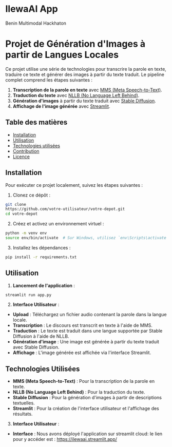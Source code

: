 # IlewaAI App
Benin Multimodal Hackhaton

# Projet de Génération d'Images à partir de Langues Locales
Ce projet utilise une série de technologies pour transcrire la parole en texte, traduire ce texte et générer des images à partir du texte traduit. Le pipeline complet comprend les étapes suivantes :
1. **Transcription de la parole en texte** avec [MMS (Meta Speech-to-Text)](https://github.com/facebookresearch/fairseq/tree/main/examples/mms).
2. **Traduction du texte** avec [NLLB (No Language Left Behind)](https://github.com/facebookresearch/flores).
3. **Génération d'images** à partir du texte traduit avec [Stable Diffusion](https://github.com/CompVis/stable-diffusion).
4. **Affichage de l'image générée** avec [Streamlit](https://streamlit.io/).
## Table des matières
- [Installation](#installation)
- [Utilisation](#utilisation)
- [Technologies utilisées](#technologies-utilisées)
- [Contribution](#contribution)
- [Licence](#licence)
## Installation
Pour exécuter ce projet localement, suivez les étapes suivantes :
1. Clonez ce dépôt :
  ```bash
  git clone
https://github.com/votre-utilisateur/votre-depot.git
  cd votre-depot
  ```
2. Créez et activez un environnement virtuel :
  ```bash
  python -m venv env
  source env/bin/activate  # Sur Windows, utilisez `env\Scripts\activate`
  ```
3. Installez les dépendances :
  ```bash
  pip install -r requirements.txt
  ```
## Utilisation
1. **Lancement de l'application** :
  ```bash
  streamlit run app.py
  ```
2. **Interface Utilisateur** :
  - **Upload** : Téléchargez un fichier audio contenant la parole dans la langue locale.
  - **Transcription** : Le discours est transcrit en texte à l'aide de MMS.
  - **Traduction** : Le texte est traduit dans une langue supportée par Stable Diffusion à l'aide de NLLB.
  - **Génération d'image** : Une image est générée à partir du texte traduit avec Stable Diffusion.
  - **Affichage** : L'image générée est affichée via l'interface Streamlit.
## Technologies Utilisées
- **MMS (Meta Speech-to-Text)** : Pour la transcription de la parole en texte.
- **NLLB (No Language Left Behind)** : Pour la traduction du texte.
- **Stable Diffusion** : Pour la génération d'images à partir de descriptions textuelles.
- **Streamlit** : Pour la création de l'interface utilisateur et l'affichage des résultats.
3. **Interface Utilisateur** :
  - **Interface** : Nous avons déployé l'application sur streamlit cloud: le lien pour y accéder est : https://ilewaai.streamlit.app/

